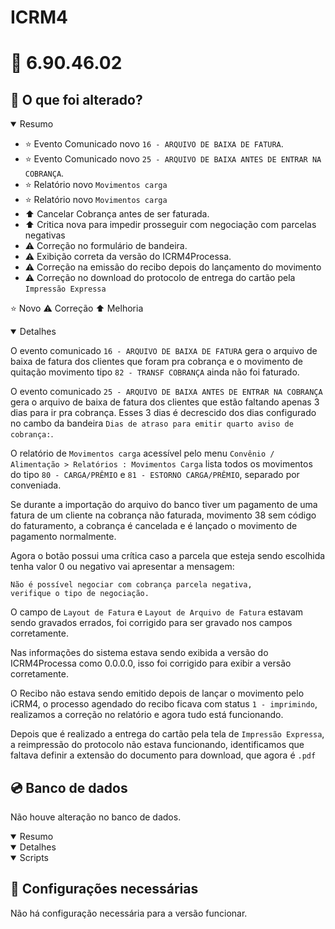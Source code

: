 # ICRM4

# :file_folder: 6.90.46.02

## :memo: O que foi alterado?

<details open>
<summary>Resumo</summary>

- :star: Evento Comunicado novo `16 - ARQUIVO DE BAIXA DE FATURA`.
- :star: Evento Comunicado novo `25 - ARQUIVO DE BAIXA ANTES DE ENTRAR NA COBRANÇA`. 
- :star: Relatório novo `Movimentos carga` 
- :star: Relatório novo `Movimentos carga` 
- :arrow_up: Cancelar Cobrança antes de ser faturada.
- :arrow_up: Critica nova para impedir prosseguir com negociação com parcelas negativas
- :warning: Correção no formulário de bandeira.
- :warning: Exibição correta da versão do ICRM4Processa.
- :warning: Correção na emissão do recibo depois do lançamento do movimento 
- :warning: Correção no download do protocolo de entrega do cartão pela `Impressão Expressa`
</details>

:star: Novo
:warning: Correção
:arrow_up: Melhoria

<details open>
<summary>Detalhes</summary>

O evento comunicado `16 - ARQUIVO DE BAIXA DE FATURA` gera o arquivo de baixa de fatura dos clientes que foram pra cobrança e o movimento de quitação movimento tipo `82 - TRANSF COBRANÇA` ainda não foi faturado.

O evento comunicado `25 - ARQUIVO DE BAIXA ANTES DE ENTRAR NA COBRANÇA` gera o arquivo de baixa de fatura dos clientes que estão faltando apenas 3 dias para ir pra cobrança. Esses 3 dias é decrescido dos dias configurado no cambo da bandeira `Dias de atraso para emitir quarto aviso de cobrança:`.

O relatório de `Movimentos carga` acessível pelo menu `Convênio / Alimentação > Relatórios : Movimentos Carga` lista todos os movimentos do tipo `80 - CARGA/PRÊMIO` e `81 - ESTORNO CARGA/PRÊMIO`,  separado por conveniada.

Se durante a importação do arquivo do banco tiver um pagamento de uma fatura de um cliente na cobrança não faturada, movimento 38 sem código do faturamento, a cobrança é cancelada e é lançado o movimento de pagamento normalmente. 

Agora o botão possui uma crítica caso a parcela que esteja sendo escolhida tenha valor 0 ou negativo vai apresentar a mensagem:

    Não é possível negociar com cobrança parcela negativa, 
    verifique o tipo de negociação.

O campo de `Layout de Fatura` e `Layout de Arquivo de Fatura` estavam sendo gravados errados, foi corrigido para ser gravado nos campos corretamente.

Nas informações do sistema estava sendo exibida a versão do ICRM4Processa como 0.0.0.0, isso foi corrigido para exibir a versão corretamente.

O Recibo não estava sendo emitido depois de lançar o movimento pelo iCRM4, o processo agendado do recibo ficava com status `1 - imprimindo`, realizamos a correção no relatório e agora tudo está funcionando.

Depois que é realizado a entrega do cartão pela tela de `Impressão Expressa`, a reimpressão do protocolo não estava funcionando, identificamos que faltava definir a extensão do documento para download, que agora é `.pdf`

</details>

## :cd: Banco de dados

Não houve alteração no banco de dados.

<details open>
<summary>Resumo</summary>
</details>

<details open>
<summary>Detalhes</summary>
</details>

<details open>
<summary>Scripts</summary>
</details>

## :wrench: Configurações necessárias

Não há configuração necessária para a versão funcionar.